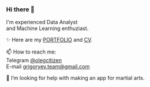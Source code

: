 ### Hi there 👋

I'm experienced Data Analyst  
and Machine Learning enthuziast.

✨ Here are my [PORTFOLIO](https://github.com/oleggrigoryev/public_projects) and [CV](https://github.com/oleggrigoryev/CV/blob/main/CV_DA_grigorev_eng_photo_Dec.2022.pdf).

📫 How to reach me:  
Telegram [@olegcitizen](https://t.me/olegcitizen)  
E-mail [grigoryev.team@gmail.com](mailto:grigoryev.team@gmail.com)  

📡  I’m looking for help with making an app for martial arts.

[comment]: <> ( - 🔭 I’m currently working on ...)
[comment]: <> ( - 🌱 I’m currently learning )

